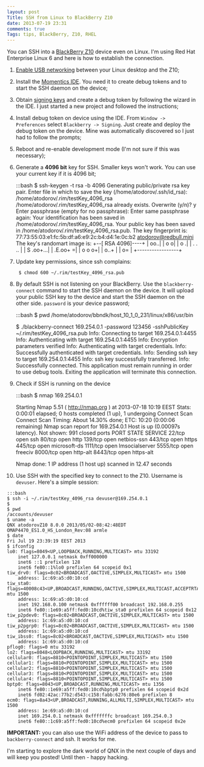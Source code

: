 ```yaml
---
layout: post
Title: SSH from Linux to BlackBerry Z10
date: 2013-07-19 23:31
comments: true
Tags: tips, BlackBerry, Z10, RHEL
---
```


You can SSH into a [BlackBerry Z10](http://amzn.to/12y4ewJ) device even on Linux.
I'm using Red Hat Enterprise Linux 6 and here is how to establish the connection.


1) [Enable USB networking](/blog/2013/07/17/tip-how-to-enable-usb-networking-between-blackberry-z10-and-red-hat-enterprise-linux-6/)
between your Linux desktop and the Z10;

2) Install the [Momentics IDE](https://developer.blackberry.com/develop/platform_choice/ndk.html).
You need it to create debug tokens and to start the SSH daemon on the device;

3) Obtain [signing keys](https://www.blackberry.com/SignedKeys/codesigning.html)
and create a debug token by following the wizard in the IDE.
I just started a new project and followed the instructions;

4) Install debug token on device using the IDE. From `Window -> Preferences` select
`Blackberry -> Signing`. Just create and deploy the debug token on the device. Mine was
automatically discovered so I just had to follow the prompts;

5) Reboot and re-enable development mode (I'm not sure if this was necessary);

6) Generate a **4096 bit** key for SSH. Smaller keys won't work. You can use your
current key if it is 4096 bit;

    :::bash
    $ ssh-keygen -t rsa -b 4096
    Generating public/private rsa key pair.
    Enter file in which to save the key (/home/atodorov/.ssh/id_rsa): /home/atodorov/.rim/testKey_4096_rsa
    /home/atodorov/.rim/testKey_4096_rsa already exists.
    Overwrite (y/n)? y
    Enter passphrase (empty for no passphrase):
    Enter same passphrase again:
    Your identification has been saved in /home/atodorov/.rim/testKey_4096_rsa.
    Your public key has been saved in /home/atodorov/.rim/testKey_4096_rsa.pub.
    The key fingerprint is:
    77:73:55:03:e1:fc:5b:df:a6:e9:2c:b4:d4:1e:0c:b2 atodorov@redbull.mini
    The key's randomart image is:
    +--[ RSA 4096]----+
    |             oo..|
    |            o   o|
    |             o  .|
    |          . . .. |
    |        S .oo+...|
    |         .E.oo+ =|
    |           o o o+|
    |            o..+ |
    |             o=  |
    +-----------------+

7) Update key permissions, since ssh complains:

        $ chmod 600 ~/.rim/testKey_4096_rsa.pub


8) By default SSH is not listening on your BlackBerry. Use the `blackberry-connect`
command to start the SSH daemon on the device. It will upload your public SSH key
to the device and start the SSH daemon on the other side. `password` is your device
password;

    :::bash
    $ pwd
    /home/atodorov/bbndk/host_10_1_0_231/linux/x86/usr/bin
    
    $ ./blackberry-connect 169.254.0.1 -password 123456 -sshPublicKey ~/.rim/testKey_4096_rsa.pub
    Info: Connecting to target 169.254.0.1:4455
    Info: Authenticating with target 169.254.0.1:4455
    Info: Encryption parameters verified
    Info: Authenticating with target credentials.
    Info: Successfully authenticated with target credentials.
    Info: Sending ssh key to target 169.254.0.1:4455
    Info: ssh key successfully transferred.
    Info: Successfully connected. This application must remain running in order to use debug tools. Exiting the application will terminate this connection.

9) Check if SSH is running on the device

    :::bash
    $ nmap 169.254.0.1
    
    Starting Nmap 5.51 ( http://nmap.org ) at 2013-07-18 10:19 EEST
    Stats: 0:00:01 elapsed; 0 hosts completed (1 up), 1 undergoing Connect Scan
    Connect Scan Timing: About 14.30% done; ETC: 10:20 (0:00:06 remaining)
    Nmap scan report for 169.254.0.1
    Host is up (0.00097s latency).
    Not shown: 991 closed ports
    PORT     STATE SERVICE
    22/tcp   open  ssh
    80/tcp   open  http
    139/tcp  open  netbios-ssn
    443/tcp  open  https
    445/tcp  open  microsoft-ds
    1111/tcp open  lmsocialserver
    5555/tcp open  freeciv
    8000/tcp open  http-alt
    8443/tcp open  https-alt
    
    Nmap done: 1 IP address (1 host up) scanned in 12.47 seconds

10)  Use SSH with the specified key to connect to the Z10. Username is `devuser`.
Here's a simple session:

    :::bash
    $ ssh -i ~/.rim/testKey_4096_rsa devuser@169.254.0.1
    $ 
    $ pwd
    /accounts/devuser
    $ uname -a 
    QNX atodorovZ10 8.0.0 2013/05/02-08:42:48EDT OMAP4470_ES1.0_HS_London_Rev:08 armle
    $ date
    Fri Jul 19 23:39:19 EEST 2013
    $ ifconfig 
    lo0: flags=8049<UP,LOOPBACK,RUNNING,MULTICAST> mtu 33192
        inet 127.0.0.1 netmask 0xff000000
        inet6 ::1 prefixlen 128
        inet6 fe80::1%lo0 prefixlen 64 scopeid 0x1
    tiw_drv0: flags=8c02<BROADCAST,OACTIVE,SIMPLEX,MULTICAST> mtu 1500
        address: 1c:69:a5:d0:10:cd
    tiw_sta0: flags=40008c43<UP,BROADCAST,RUNNING,OACTIVE,SIMPLEX,MULTICAST,ACCEPTRTADV> mtu 1500
        address: 1c:69:a5:d0:10:cd
        inet 192.168.0.100 netmask 0xffffff00 broadcast 192.168.0.255
        inet6 fe80::1e69:a5ff:fed0:10cd%tiw_sta0 prefixlen 64 scopeid 0x12
    tiw_p2pdev0: flags=8c02<BROADCAST,OACTIVE,SIMPLEX,MULTICAST> mtu 1500
        address: 1c:69:a5:d0:10:cd
    tiw_p2pgrp0: flags=8c02<BROADCAST,OACTIVE,SIMPLEX,MULTICAST> mtu 1500
        address: 1c:69:a5:d0:10:cd
    tiw_ibss0: flags=8c02<BROADCAST,OACTIVE,SIMPLEX,MULTICAST> mtu 1500
        address: 1c:69:a5:d0:10:cd
    pflog0: flags=0 mtu 33192
    lo2: flags=8048<LOOPBACK,RUNNING,MULTICAST> mtu 33192
    cellular0: flags=8810<POINTOPOINT,SIMPLEX,MULTICAST> mtu 1500
    cellular1: flags=8810<POINTOPOINT,SIMPLEX,MULTICAST> mtu 1500
    cellular2: flags=8810<POINTOPOINT,SIMPLEX,MULTICAST> mtu 1500
    cellular3: flags=8810<POINTOPOINT,SIMPLEX,MULTICAST> mtu 1500
    cellular4: flags=8810<POINTOPOINT,SIMPLEX,MULTICAST> mtu 1500
    bptp0: flags=8043<UP,BROADCAST,RUNNING,MULTICAST> mtu 1356
        inet6 fe80::1e69:a5ff:fed0:10cd%bptp0 prefixlen 64 scopeid 0x2d
        inet6 fd02:42ac:77b2:d543:c158:fabb:6276:80e6 prefixlen 8
    ecm0: flags=8a43<UP,BROADCAST,RUNNING,ALLMULTI,SIMPLEX,MULTICAST> mtu 1500
        address: 1e:69:a5:d0:10:cd
        inet 169.254.0.1 netmask 0xfffffffc broadcast 169.254.0.3
        inet6 fe80::1c69:a5ff:fed0:10cd%ecm0 prefixlen 64 scopeid 0x2e


**IMPORTANT:** you can also use the WiFi address of the device to pass to
`backberry-connect` and ssh. It works for me.

I'm starting to explore the dark world of QNX in the next couple of days
and will keep you posted! Until then - happy hacking.




